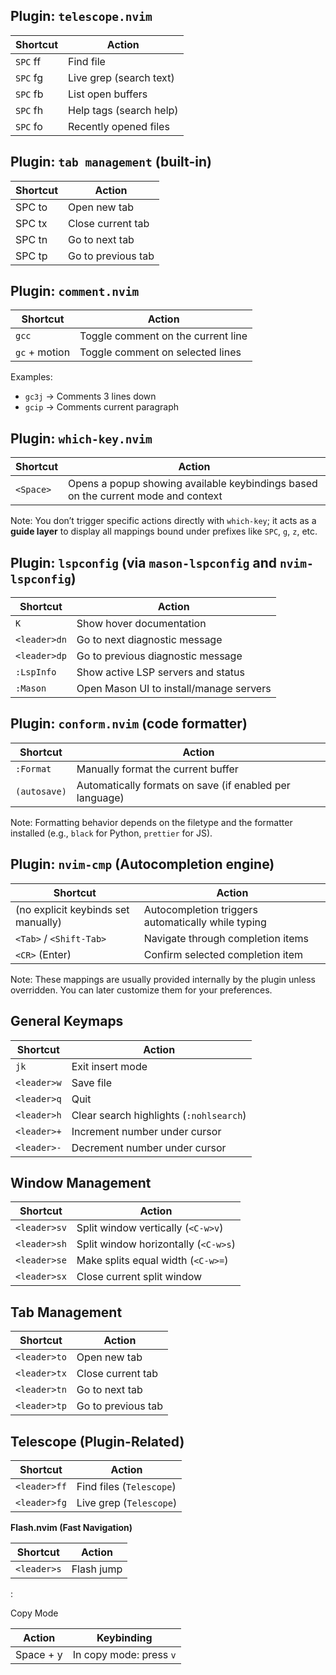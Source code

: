 ## Plugin: `telescope.nvim`

| Shortcut | Action                  |
| -------- | ----------------------- |
| `SPC` ff | Find file               |
| `SPC` fg | Live grep (search text) |
| `SPC` fb | List open buffers       |
| `SPC` fh | Help tags (search help) |
| `SPC` fo | Recently opened files   |
## Plugin: `tab management` (built-in)

| Shortcut | Action             |
| -------- | ------------------ |
| SPC to   | Open new tab       |
| SPC tx   | Close current tab  |
| SPC tn   | Go to next tab     |
| SPC tp   | Go to previous tab |

## **Plugin:** `comment.nvim`

| Shortcut      | Action                             |
| ------------- | ---------------------------------- |
| `gcc`         | Toggle comment on the current line |
| `gc` + motion | Toggle comment on selected lines   |
Examples:
- `gc3j` → Comments 3 lines down
- `gcip` → Comments current paragraph

## **Plugin:** `which-key.nvim`
| Shortcut  | Action                                                                            |
| --------- | --------------------------------------------------------------------------------- |
| `<Space>` | Opens a popup showing available keybindings based on the current mode and context |
Note: You don’t trigger specific actions directly with `which-key`; it acts as a **guide layer** to display all mappings bound under prefixes like `SPC`, `g`, `z`, etc.


## **Plugin:** `lspconfig` (via `mason-lspconfig` and `nvim-lspconfig`)
| Shortcut     | Action                                  |
| ------------ | --------------------------------------- |
| `K`          | Show hover documentation                |
| `<leader>dn` | Go to next diagnostic message           |
| `<leader>dp` | Go to previous diagnostic message       |
| `:LspInfo`   | Show active LSP servers and status      |
| `:Mason`     | Open Mason UI to install/manage servers |
## **Plugin:** `conform.nvim` (code formatter)

| Shortcut     | Action                                                  |
| ------------ | ------------------------------------------------------- |
| `:Format`    | Manually format the current buffer                      |
| `(autosave)` | Automatically formats on save (if enabled per language) |
Note: Formatting behavior depends on the filetype and the formatter installed (e.g., `black` for Python, `prettier` for JS).


## **Plugin:** `nvim-cmp` (Autocompletion engine)

|Shortcut|Action|
|---|---|
|(no explicit keybinds set manually)|Autocompletion triggers automatically while typing|
|`<Tab>` / `<Shift-Tab>`|Navigate through completion items|
|`<CR>` (Enter)|Confirm selected completion item|
Note: These mappings are usually provided internally by the plugin unless overridden. You can later customize them for your preferences.

## General Keymaps

| Shortcut    | Action                                  |
| ----------- | --------------------------------------- |
| `jk`        | Exit insert mode                        |
| `<leader>w` | Save file                               |
| `<leader>q` | Quit                                    |
| `<leader>h` | Clear search highlights (`:nohlsearch`) |
| `<leader>+` | Increment number under cursor           |
| `<leader>-` | Decrement number under cursor           |

## **Window Management**

| Shortcut     | Action                               |
| ------------ | ------------------------------------ |
| `<leader>sv` | Split window vertically (`<C-w>v`)   |
| `<leader>sh` | Split window horizontally (`<C-w>s`) |
| `<leader>se` | Make splits equal width (`<C-w>=`)   |
| `<leader>sx` | Close current split window           |

## Tab Management
| Shortcut     | Action             |
| ------------ | ------------------ |
| `<leader>to` | Open new tab       |
| `<leader>tx` | Close current tab  |
| `<leader>tn` | Go to next tab     |
| `<leader>tp` | Go to previous tab |
## **Telescope (Plugin-Related)**

| Shortcut     | Action                   |
| ------------ | ------------------------ |
| `<leader>ff` | Find files (`Telescope`) |
| `<leader>fg` | Live grep (`Telescope`)  |
**Flash.nvim (Fast Navigation)**

| Shortcut    | Action     |
| ----------- | ---------- |
| `<leader>s` | Flash jump |
:


Copy Mode

| Action    | Keybinding              |
| --------- | ----------------------- |
| Space + y | In copy mode: press `v` |
